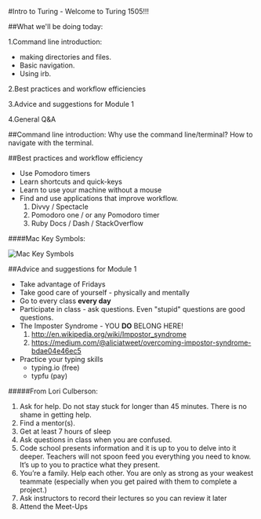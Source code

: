 #Intro to Turing - Welcome to Turing 1505!!!

##What we'll be doing today:

1.Command line introduction:
  * making directories and files.
  * Basic navigation.
  * Using irb.

2.Best practices and workflow efficiencies

3.Advice and suggestions for Module 1

4.General Q&A

##Command line introduction:
Why use the command line/terminal?
How to navigate with the terminal.

##Best practices and workflow efficiency

* Use Pomodoro timers
* Learn shortcuts and quick-keys
* Learn to use your machine without a mouse
* Find and use applications that improve workflow.
  1. Divvy / Spectacle
  2. Pomodoro one / or any Pomodoro timer
  3. Ruby Docs / Dash / StackOverflow

####Mac Key Symbols:

![Mac Key Symbols](http://www.photokaboom.com/images/tips/how_to_use_a_Mac/224px-Mac_keyboard_symbols.jpg)

##Advice and suggestions for Module 1

* Take advantage of Fridays
* Take good care of yourself - physically and mentally
* Go to every class **every day**
* Participate in class - ask questions. Even "stupid" questions are good questions.
* The Imposter Syndrome - YOU **DO** BELONG HERE!
  1. http://en.wikipedia.org/wiki/Impostor_syndrome
  2. https://medium.com/@aliciatweet/overcoming-impostor-syndrome-bdae04e46ec5
* Practice your typing skills
  * typing.io (free)
  * typfu (pay)


#####From Lori Culberson:

1. Ask for help. Do not stay stuck for longer than 45 minutes. There is no shame in getting help.
2. Find a mentor(s).
3. Get at least 7 hours of sleep
4. Ask questions in class when you are confused.
5. Code school presents information and it is up to you to delve into it deeper. Teachers will not spoon feed you everything you need to know. It’s up to you to practice what they present.
7. You’re a family. Help each other. You are only as strong as your weakest teammate (especially when you get paired with them to complete a project.)
8. Ask instructors to record their lectures so you can review it later
9. Attend the Meet-Ups
